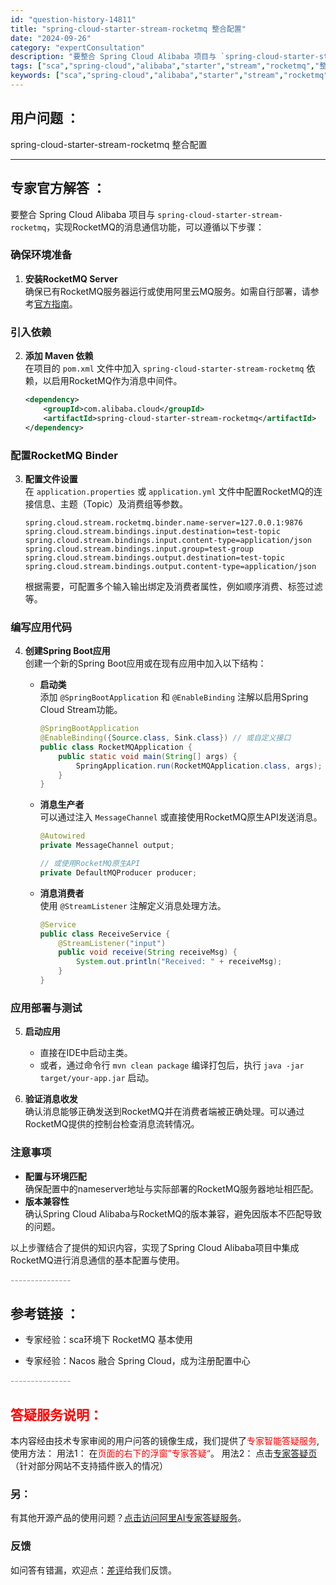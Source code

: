 ```yaml
---
id: "question-history-14811"
title: "spring-cloud-starter-stream-rocketmq 整合配置"
date: "2024-09-26"
category: "expertConsultation"
description: "要整合 Spring Cloud Alibaba 项目与 `spring-cloud-starter-stream-rocketmq`，实现RocketMQ的消息通信功能，可以遵循以下步骤：### 确保环境准备1. **安装RocketMQ Server**     确保已有RocketMQ服务器运"
tags: ["sca","spring-cloud","alibaba","starter","stream","rocketmq","整合"]
keywords: ["sca","spring-cloud","alibaba","starter","stream","rocketmq","整合"]
---
```


## 用户问题 ： 
 spring-cloud-starter-stream-rocketmq 整合配置  

---------------
## 专家官方解答 ：

要整合 Spring Cloud Alibaba 项目与 `spring-cloud-starter-stream-rocketmq`，实现RocketMQ的消息通信功能，可以遵循以下步骤：

### 确保环境准备

1. **安装RocketMQ Server**  
   确保已有RocketMQ服务器运行或使用阿里云MQ服务。如需自行部署，请参考[官方指南](https://rocketmq.apache.org/zh/docs/deploymentOperations/01deploy)。

### 引入依赖

2. **添加 Maven 依赖**  
   在项目的 `pom.xml` 文件中加入 `spring-cloud-starter-stream-rocketmq` 依赖，以启用RocketMQ作为消息中间件。
   ```xml
   <dependency>
       <groupId>com.alibaba.cloud</groupId>
       <artifactId>spring-cloud-starter-stream-rocketmq</artifactId>
   </dependency>
   ```

### 配置RocketMQ Binder

3. **配置文件设置**  
   在 `application.properties` 或 `application.yml` 文件中配置RocketMQ的连接信息、主题（Topic）及消费组等参数。
   ```properties
   spring.cloud.stream.rocketmq.binder.name-server=127.0.0.1:9876
   spring.cloud.stream.bindings.input.destination=test-topic
   spring.cloud.stream.bindings.input.content-type=application/json
   spring.cloud.stream.bindings.input.group=test-group
   spring.cloud.stream.bindings.output.destination=test-topic
   spring.cloud.stream.bindings.output.content-type=application/json
   ```
   根据需要，可配置多个输入输出绑定及消费者属性，例如顺序消费、标签过滤等。

### 编写应用代码

4. **创建Spring Boot应用**  
   创建一个新的Spring Boot应用或在现有应用中加入以下结构：

   - **启动类**  
     添加 `@SpringBootApplication` 和 `@EnableBinding` 注解以启用Spring Cloud Stream功能。
     ```java
     @SpringBootApplication
     @EnableBinding({Source.class, Sink.class}) // 或自定义接口
     public class RocketMQApplication {
         public static void main(String[] args) {
             SpringApplication.run(RocketMQApplication.class, args);
         }
     }
     ```

   - **消息生产者**  
     可以通过注入 `MessageChannel` 或直接使用RocketMQ原生API发送消息。
     ```java
     @Autowired
     private MessageChannel output;
     
     // 或使用RocketMQ原生API
     private DefaultMQProducer producer;
     ```

   - **消息消费者**  
     使用 `@StreamListener` 注解定义消息处理方法。
     ```java
     @Service
     public class ReceiveService {
         @StreamListener("input")
         public void receive(String receiveMsg) {
             System.out.println("Received: " + receiveMsg);
         }
     }
     ```

### 应用部署与测试

5. **启动应用**  
   - 直接在IDE中启动主类。
   - 或者，通过命令行 `mvn clean package` 编译打包后，执行 `java -jar target/your-app.jar` 启动。

6. **验证消息收发**  
   确认消息能够正确发送到RocketMQ并在消费者端被正确处理。可以通过RocketMQ提供的控制台检查消息流转情况。

### 注意事项

- **配置与环境匹配**  
  确保配置中的nameserver地址与实际部署的RocketMQ服务器地址相匹配。
- **版本兼容性**  
  确认Spring Cloud Alibaba与RocketMQ的版本兼容，避免因版本不匹配导致的问题。

以上步骤结合了提供的知识内容，实现了Spring Cloud Alibaba项目中集成RocketMQ进行消息通信的基本配置与使用。


<font color="#949494">---------------</font> 


## 参考链接 ：

* 专家经验：sca环境下 RocketMQ 基本使用 
 
 * 专家经验：Nacos 融合 Spring Cloud，成为注册配置中心 


 <font color="#949494">---------------</font> 
 


## <font color="#FF0000">答疑服务说明：</font> 

本内容经由技术专家审阅的用户问答的镜像生成，我们提供了<font color="#FF0000">专家智能答疑服务</font>,使用方法：
用法1： 在<font color="#FF0000">页面的右下的浮窗”专家答疑“</font>。
用法2： 点击[专家答疑页](https://answer.opensource.alibaba.com/docs/intro)（针对部分网站不支持插件嵌入的情况）
### 另：


有其他开源产品的使用问题？[点击访问阿里AI专家答疑服务](https://answer.opensource.alibaba.com/docs/intro)。
### 反馈
如问答有错漏，欢迎点：[差评](https://ai.nacos.io/user/feedbackByEnhancerGradePOJOID?enhancerGradePOJOId=14815)给我们反馈。
